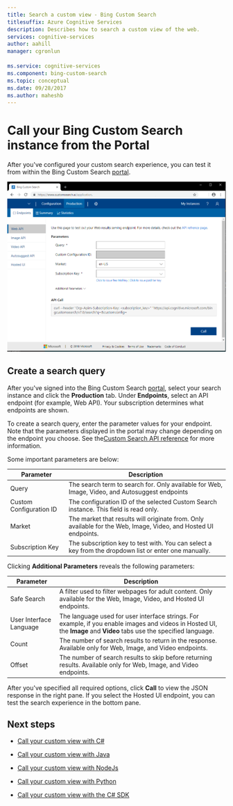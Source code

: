 ```yaml
---
title: Search a custom view - Bing Custom Search
titlesuffix: Azure Cognitive Services
description: Describes how to search a custom view of the web.
services: cognitive-services
author: aahill
manager: cgronlun

ms.service: cognitive-services
ms.component: bing-custom-search
ms.topic: conceptual
ms.date: 09/28/2017
ms.author: maheshb
---
```


# Call your Bing Custom Search instance from the Portal

After you've configured your custom search experience, you can test it from within the Bing Custom Search [portal](https://customsearch.ai). 

![a screenshot of the bing custom search portal](media/portal-search-screen.png)
## Create a search query 

After you've signed into the Bing Custom Search [portal](https://customsearch.ai), select your search instance and click the **Production** tab. Under **Endpoints**, select an API endpoint (for example, Web API). Your subscription determines what endpoints are shown.

To create a search query, enter the parameter values for your endpoint. Note that the parameters displayed in the portal may change depending on the endpoint you choose. See the[Custom Search API reference](https://docs.microsoft.com/rest/api/cognitiveservices/bing-custom-search-api-v7-reference#query-parameters) for more information. 

Some important parameters are below:


|Parameter  |Description  |
|---------|---------|
|Query     | The search term to search for. Only available for Web, Image, Video, and Autosuggest endpoints |
|Custom Configuration ID | The configuration ID of the selected Custom Search instance. This field is read only. |
|Market     | The market that results will originate from. Only available for the Web, Image, Video, and Hosted UI endpoints.        |
|Subscription Key | The subscription key to test with. You can select a key from the dropdown list or enter one manually.          |

Clicking **Additional Parameters** reveals the following parameters:  

|Parameter  |Description  |
|---------|---------|
|Safe Search     | A filter used to filter webpages for adult content. Only available for the Web, Image, Video, and Hosted UI endpoints.        |
|User Interface Language    | The language used for user interface strings. For example, if you enable images and videos in Hosted UI, the **Image** and **Video** tabs use the specified language.        |
|Count     | The number of search results to return in the response. Available only for Web, Image, and Video endpoints.         |
|Offset    | The number of search results to skip before returning results. Available only for Web, Image, and Video endpoints.        |
    
After you've specified all required options, click **Call** to view the JSON response in the right pane. If you select the Hosted UI endpoint, you can test the search experience in the bottom pane.

## Next steps

- [Call your custom view with C#](./call-endpoint-csharp.md)
- [Call your custom view with Java](./call-endpoint-java.md)
- [Call your custom view with NodeJs](./call-endpoint-nodejs.md)
- [Call your custom view with Python](./call-endpoint-python.md)

- [Call your custom view with the C# SDK](./sdk-csharp-quick-start.md)